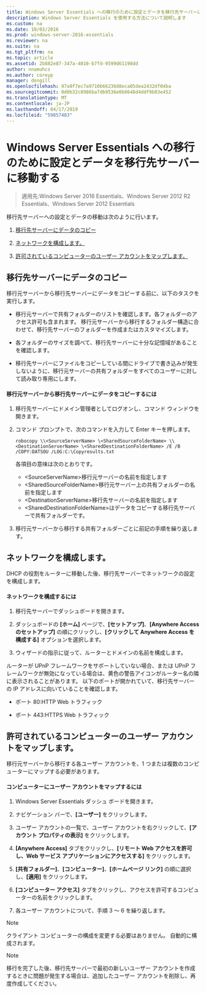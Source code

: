 ```yaml
---
title: Windows Server Essentials への移行のために設定とデータを移行先サーバーに移動する
description: Windows Server Essentials を使用する方法について説明します
ms.custom: na
ms.date: 10/03/2016
ms.prod: windows-server-2016-essentials
ms.reviewer: na
ms.suite: na
ms.tgt_pltfrm: na
ms.topic: article
ms.assetid: 2b882e87-347a-4010-b7fd-9599d61198dd
author: nnamuhcs
ms.author: coreyp
manager: dongill
ms.openlocfilehash: 97a9f7ec7a9710b66236d8eca05dea2432df04ba
ms.sourcegitcommit: 0d0b32c8986ba7db9536e0b8648d4ddf9b03e452
ms.translationtype: MT
ms.contentlocale: ja-JP
ms.lasthandoff: 04/17/2019
ms.locfileid: "59857483"
---
```

# <a name="move-settings-and-data-to-the-destination-server-for-windows-server-essentials-migration"></a>Windows Server Essentials への移行のために設定とデータを移行先サーバーに移動する

>適用先:Windows Server 2016 Essentials、Windows Server 2012 R2 Essentials、Windows Server 2012 Essentials

移行先サーバーへの設定とデータの移動は次のように行います。  
  

1.  [移行先サーバーにデータのコピー](Move-Windows-SBS-2008-settings-and-data-to-the-Destination-Server-for-Windows-Server-Essentials-migration.md#BKMK_CopyData)  
  
2.  [ネットワークを構成します。](Move-Windows-SBS-2008-settings-and-data-to-the-Destination-Server-for-Windows-Server-Essentials-migration.md#BKMK_Network)  
  
3.  [許可されているコンピューターのユーザー アカウントをマップします。](Move-Windows-SBS-2008-settings-and-data-to-the-Destination-Server-for-Windows-Server-Essentials-migration.md#BKMK_MapPermittedComputers)  
 
##  <a name="BKMK_CopyData"></a> 移行先サーバーにデータのコピー  
 移行元サーバーから移行先サーバーにデータをコピーする前に、以下のタスクを実行します。  
  
-   移行元サーバーで共有フォルダーのリストを確認します。各フォルダーのアクセス許可も含まれます。 移行元サーバーから移行するフォルダー構造に合わせて、移行先サーバーのフォルダーを作成またはカスタマイズします。  
  
-   各フォルダーのサイズを調べて、移行先サーバーに十分な記憶域があることを確認します。  
  
-   移行先サーバーにファイルをコピーしている間にドライブで書き込みが発生しないように、移行元サーバーの共有フォルダーをすべてのユーザーに対して読み取り専用にします。  
  
#### <a name="to-copy-data-from-the-source-server-to-the-destination-server"></a>移行元サーバーから移行先サーバーにデータをコピーするには  
  
1.  移行先サーバーにドメイン管理者としてログオンし、コマンド ウィンドウを開きます。  
  
2.  コマンド プロンプトで、次のコマンドを入力して Enter キーを押します。  
  
    `robocopy \\<SourceServerName> \<SharedSourceFolderName> \\<DestinationServerName> \<SharedDestinationFolderName> /E /B /COPY:DATSOU /LOG:C:\Copyresults.txt`  
  
     各項目の意味は次のとおりです。
     - \<SourceServerName\>移行元サーバーの名前を指定します
     - \<SharedSourceFolderName\>移行元サーバー上の共有フォルダーの名前を指定します
     - \<DestinationServerName\>移行先サーバーの名前を指定します
     - \<SharedDestinationFolderName\>はデータをコピーする移行先サーバーで共有フォルダーです。  
  
3.  移行元サーバーから移行する共有フォルダーごとに前記の手順を繰り返します。  
  
##  <a name="BKMK_Network"></a> ネットワークを構成します。  
 DHCP の役割をルーターに移動した後、移行先サーバーでネットワークの設定を構成します。  
  
#### <a name="to-configure-the-network"></a>ネットワークを構成するには  
  
1.  移行先サーバーでダッシュボードを開きます。  
  
2.  ダッシュボードの **[ホーム]** ページで、**[セットアップ]**、**[Anywhere Access のセットアップ]** の順にクリックし、**[クリックして Anywhere Access を構成する]** オプションを選択します。  
  
3.  ウィザードの指示に従って、ルーターとドメインの名前を構成します。  
  
 ルーターが UPnP フレームワークをサポートしていない場合、または UPnP フレームワークが無効になっている場合は、黄色の警告アイコンがルーター名の隣に表示されることがあります。 以下のポートが開かれていて、移行先サーバーの IP アドレスに向いていることを確認します。  
  
-   ポート 80:HTTP Web トラフィック  
  
-   ポート 443:HTTPS Web トラフィック  
  
##  <a name="BKMK_MapPermittedComputers"></a> 許可されているコンピューターのユーザー アカウントをマップします。  
 移行元サーバーから移行する各ユーザー アカウントを、1 つまたは複数のコンピューターにマップする必要があります。  
  
#### <a name="to-map-user-accounts-to-computers"></a>コンピューターにユーザー アカウントをマップするには  
  
1.  Windows Server Essentials ダッシュ ボードを開きます。  
  
2.  ナビゲーション バーで、**[ユーザー]** をクリックします。  
  
3.  ユーザー アカウントの一覧で、ユーザー アカウントを右クリックして、**[アカウント プロパティの表示]** をクリックします。  
  
4.  **[Anywhere Access]** タブをクリックし、**[リモート Web アクセスを許可し、Web サービス アプリケーションにアクセスする]** をクリックします。  
  
5.  **[共有フォルダー]**、**[コンピューター]**、**[ホームページ リンク]** の順に選択し、**[適用]** をクリックします。  
  
6.  **[コンピューター アクセス]** タブをクリックし、アクセスを許可するコンピューターの名前をクリックします。  
  
7.  各ユーザー アカウントについて、手順 3 ～ 6 を繰り返します。  
  
> [!NOTE]
>  クライアント コンピューターの構成を変更する必要はありません。 自動的に構成されます。  
  
> [!NOTE]
>  移行を完了した後、移行先サーバーで最初の新しいユーザー アカウントを作成するときに問題が発生する場合は、追加したユーザー アカウントを削除し、再度作成してください。
